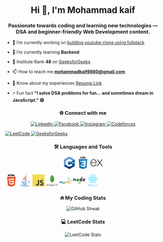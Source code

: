 <h1 align="center">Hi 👋, I'm Mohammad kaif</h1>
<h3 align="center">Passionate towards coding and learning new technologies — DSA and beginner-friendly Web Development content.</h3>

- 🔭 I’m currently working on [building youtube clone using fullstack](https://github.com/mod-kaif07/Advance_backend_learnig-with-project.git)

- 🌱 I’m currently learning **Backend**

- 🏅 Institute Rank **48** on [GeeksforGeeks](https://auth.geeksforgeeks.org/user/mohammadk3els/)

- 📫 How to reach me **mohammadkaif6660@gmail.com**

- 📄 Know about my experiences [Resume Link](https://drive.google.com/file/d/1_GpX8qLr1JnNSa_tKbZlUeSyKex0lUub/view?usp=drive_link)

- ⚡ Fun fact **"I solve DSA problems for fun... and sometimes dream in JavaScript." 😄**
  

<h3 align="center">🌐 Connect with me</h3>
<p align="center">
  <a href="https://linkedin.com/in/mohammad-kaif" target="_blank">
    <img src="https://raw.githubusercontent.com/rahuldkjain/github-profile-readme-generator/master/src/images/icons/Social/linked-in-alt.svg" alt="LinkedIn" height="30" width="40" />
  </a>
  <a href="https://fb.com/mohammadkaif" target="_blank">
    <img src="https://raw.githubusercontent.com/rahuldkjain/github-profile-readme-generator/master/src/images/icons/Social/facebook.svg" alt="Facebook" height="30" width="40" />
  </a>
  <a href="https://instagram.com/kaif_07official" target="_blank">
    <img src="https://raw.githubusercontent.com/rahuldkjain/github-profile-readme-generator/master/src/images/icons/Social/instagram.svg" alt="Instagram" height="30" width="40" />
  </a>
 <a href="https://codeforces.com/profile/mohammadkaif" target="_blank">
    <img src="https://upload.wikimedia.org/wikipedia/commons/1/1f/Codeforces_logo.svg" alt="Codeforces" width="40" height="40" />
  </a>
</p>
  </a>
  <a href="https://leetcode.com/mdkaif1124" target="_blank">
    <img src="https://raw.githubusercontent.com/rahuldkjain/github-profile-readme-generator/master/src/images/icons/Social/leet-code.svg" alt="LeetCode" height="30" width="40" />
  </a>
  <a href="https://auth.geeksforgeeks.org/user/mohammadk3els" target="_blank">
    <img src="https://raw.githubusercontent.com/rahuldkjain/github-profile-readme-generator/master/src/images/icons/Social/geeks-for-geeks.svg" alt="GeeksforGeeks" height="30" width="40" />
  </a>
</p>

<h3 align="center">🛠️ Languages and Tools</h3>
<p align="center">
  <a href="https://www.w3schools.com/cpp/" target="_blank"><img src="https://raw.githubusercontent.com/devicons/devicon/master/icons/cplusplus/cplusplus-original.svg" alt="C++" width="40" height="40" /></a>
  <a href="https://www.w3schools.com/css/" target="_blank"><img src="https://raw.githubusercontent.com/devicons/devicon/master/icons/css3/css3-original-wordmark.svg" alt="CSS3" width="40" height="40" /></a>
  <img src="https://raw.githubusercontent.com/devicons/devicon/master/icons/express/express-original.svg" alt="Express.js" width="40" height="40" />

  <a href="https://www.w3.org/html/" target="_blank"><img src="https://raw.githubusercontent.com/devicons/devicon/master/icons/html5/html5-original-wordmark.svg" alt="HTML5" width="40" height="40" /></a>
  <a href="https://www.java.com" target="_blank"><img src="https://raw.githubusercontent.com/devicons/devicon/master/icons/java/java-original.svg" alt="Java" width="40" height="40" /></a>
  <a href="https://developer.mozilla.org/en-US/docs/Web/JavaScript" target="_blank"><img src="https://raw.githubusercontent.com/devicons/devicon/master/icons/javascript/javascript-original.svg" alt="JavaScript" width="40" height="40" /></a>
  <a href="https://www.mongodb.com/" target="_blank"><img src="https://raw.githubusercontent.com/devicons/devicon/master/icons/mongodb/mongodb-original-wordmark.svg" alt="MongoDB" width="40" height="40" /></a>
  <a href="https://www.mysql.com/" target="_blank"><img src="https://raw.githubusercontent.com/devicons/devicon/master/icons/mysql/mysql-original-wordmark.svg" alt="MySQL" width="40" height="40" /></a>
  <a href="https://nodejs.org" target="_blank"><img src="https://raw.githubusercontent.com/devicons/devicon/master/icons/nodejs/nodejs-original-wordmark.svg" alt="NodeJS" width="40" height="40" /></a>
  <a href="https://reactjs.org/" target="_blank"><img src="https://raw.githubusercontent.com/devicons/devicon/master/icons/react/react-original-wordmark.svg" alt="React" width="40" height="40" /></a>
</p>

<h3 align="center">🔥 My Coding Stats</h3>
<p align="center">
  <img src="https://github-readme-streak-stats.herokuapp.com/?user=mod-kaif07&theme=tokyonight" alt="GitHub Streak" />
</p>
<h3 align="center">💻 LeetCode Stats</h3>
<p align="center">
  <img src="https://leetcard.jacoblin.cool/mdkaif1124?ext=heatmap&theme=dark&animation=true" alt="LeetCode Stats" />
</p>
